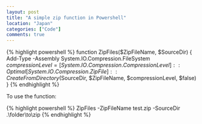 ```yaml
---
layout: post
title: "A simple zip function in Powershell"
location: "Japan"
categories: ["Code"]
comments: true
---
```


{% highlight powershell %}
function ZipFiles($ZipFileName, $SourceDir)
{
    Add-Type -Assembly System.IO.Compression.FileSystem
    $compressionLevel = [System.IO.Compression.CompressionLevel]::Optimal
    [System.IO.Compression.ZipFile]::CreateFromDirectory($SourceDir, $ZipFileName, $compressionLevel, $false)
}
{% endhighlight %}

To use the function:

{% highlight powershell %}
ZipFiles -ZipFileName test.zip -SourceDir .\folder\to\zip
{% endhighlight %}
